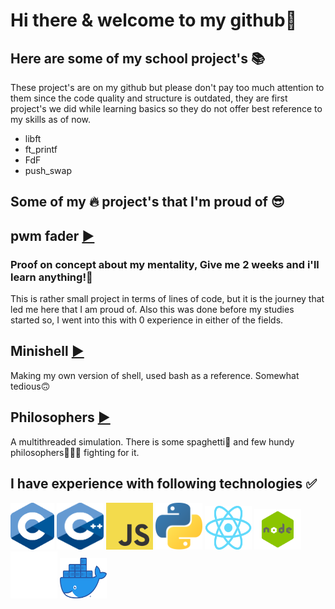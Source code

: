 # Hi there & welcome to my github👋

## Here are some of my school project's 📚
These project's are on my github but please don't pay too much attention to them
since the code quality and structure is outdated, they are first project's we did
while learning basics so they do not offer best reference to my skills as of now.
- libft
- ft_printf
- FdF
- push_swap

## Some of my 🔥 project's that I'm proud of 😎
## __pwm fader [▶️](https://github.com/joonasmykkanen/pwm_fader)__
### Proof on concept about my mentality, Give me 2 weeks and i'll learn anything!💯           

This is rather small project in terms of lines of code, but it is the journey that led me here that I am proud of. Also this was done before my studies started so, I went into this with 0 experience in either of the fields.

## __Minishell [▶️](https://github.com/joonasmykkanen/minishell)__
Making my own version of shell, used bash as a reference. Somewhat tedious🙃

## __Philosophers [▶️](https://github.com/joonasmykkanen/philosophers)__
A multithreaded simulation. There is some spaghetti🍝 and few hundy philosophers🧙🏼‍♂️ fighting for it.

## I have experience with following technologies ✅
<img src="./C_Logo.png?raw=true" width="70" height="75"> <img src="./CPlusPlus.svg?raw=true" width="75" height="75">
<img src="./JS.svg" width="75" height="75"> <img src="./Python.svg?raw=true" width="75" height="75">
<img src="./React-icon.svg.png?raw=true" width="75" height="70"> <img src="./node.png?raw=true" width="75" height="65">
<img src="./Git-Icon-White.png?raw=true" width="75" height="75"> <img src="./Moby-logo.png?raw=true" width="75" height="65">
